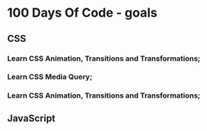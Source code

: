 # 100 Days Of Code - goals

## CSS
### Learn CSS Animation, Transitions and Transformations;
### Learn CSS Media Query;
### Learn CSS Animation, Transitions and Transformations;

## JavaScript

